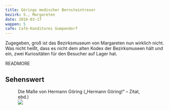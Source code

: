 ```yaml
---
title: Görings modischer Bernsteintresor
bezirk: 5., Margareten
date: 2016-03-17
wappen: 5
cafe: Café-Konditorei Gumpendorf
---
```


Zugegeben, groß ist das Bezirksmuseum von Margareten nun wirklich nicht. Was nicht
heißt, dass es nicht dem alten Kodex der Bezirksmuseen hält und ein, zwei Kuriositäten für den
Besucher auf Lager hat.

READMORE

## Sehenswert

<figure>
  <figcaption>
    Die Maße von Hermann Göring („Hermann Göring!“ – Zitat, ebd.)
  </figcaption>
  <picture>
    <img src="/images/5-goering.jpg">
  </picture>
</figure>

